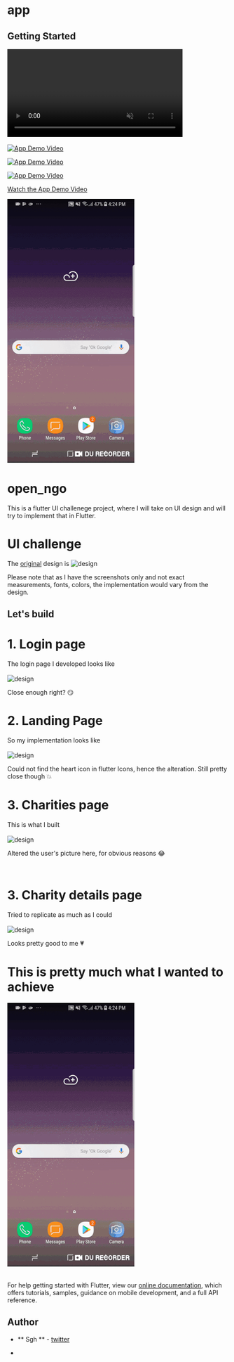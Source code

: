 # app

## Getting Started

<video src="https://codeinvesto.com/upload/app-emp-demo.mp4" data-canonical-src="https://codeinvesto.com/upload/app-emp-demo.mp4" controls="controls" muted="muted" class="d-block rounded-bottom-2 border-top width-fit" style="max-height:640px; min-height: 200px">
</video>

[![App Demo Video](https://example.com/video_thumbnail.jpg)](https://codeinvesto.com/upload/app-emp-demo.mp4)

[![App Demo Video](https://example.com/video_thumbnail.jpg)](http://commondatastorage.googleapis.com/gtv-videos-bucket/sample/BigBuckBunny.mp4)

[![App Demo Video](https://example.com/video_thumbnail.jpg)](video2.mp4)

[Watch the App Demo Video](https://www.youtube.com/watch?v=g0GNuoCOtaQ)


![gif](record.gif)

# open_ngo
This is a flutter UI challenege project, where I will take on UI design and will try to implement that in Flutter.

# UI challenge

The [original](https://dribbble.com/shots/5702327-Charity-Non-Profit-App-Freebie-Day-348-365-Project365?utm_source=Clipboard_Shot&utm_campaign=elitepixels&utm_content=Charity%2FNon-Profit%20App%20-%20Freebie%20%7C%20Day%20348%2F365%20-%20Project365&utm_medium=Social_Share) design is 
![design](https://cdn.dribbble.com/users/386883/screenshots/5702327/08122018-dribbble_2x.png)
<br/>




Please note that as I have the screenshots only and not exact measurements, fonts, colors, the implementation would vary from the design.

## Let's build

# 1. Login page
The login page I developed looks like
<br/>
<br/>
![design](screenshots/login.jpg)

Close enough right? :smirk:

# 2. Landing Page
So my implementation looks like
<br/>
<br/>
![design](screenshots/home.jpg)

Could not find the heart icon in flutter Icons, hence the alteration. Still pretty close though :boom:

# 3. Charities page
This is what I built
<br/>
<br/>
![design](screenshots/charities.jpg)

Altered the user's picture here, for obvious reasons :joy:

<br/>

# 3. Charity details page
Tried to replicate as much as I could
<br/>
<br/>
![design](screenshots/details.jpg)

Looks pretty good to me :heartpulse:



# This is pretty much what I wanted to achieve
![gif](record.gif)
<br/>
<br/>


For help getting started with Flutter, view our 
[online documentation](https://flutter.io/docs), which offers tutorials, 
samples, guidance on mobile development, and a full API reference.
</br>

## Author

* ** Sgh ** - [twitter](https://twitter.com/aritra__das)

* 
